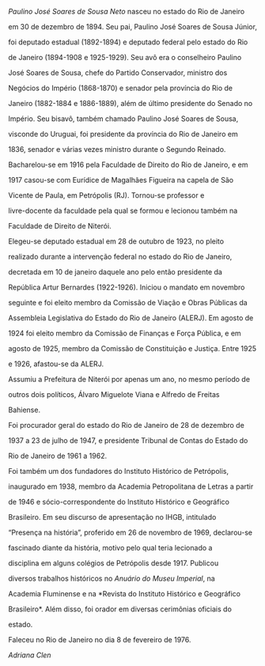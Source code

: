 

*Paulino José Soares de Sousa Neto* nasceu no estado do Rio de Janeiro

em 30 de dezembro de 1894. Seu pai, Paulino José Soares de Sousa Júnior,

foi deputado estadual (1892-1894) e deputado federal pelo estado do Rio

de Janeiro (1894-1908 e 1925-1929). Seu avô era o conselheiro Paulino

José Soares de Sousa, chefe do Partido Conservador, ministro dos

Negócios do Império (1868-1870) e senador pela província do Rio de

Janeiro (1882-1884 e 1886-1889), além de último presidente do Senado no

Império. Seu bisavô, também chamado Paulino José Soares de Sousa,

visconde do Uruguai, foi presidente da província do Rio de Janeiro em

1836, senador e várias vezes ministro durante o Segundo Reinado.



Bacharelou-se em 1916 pela Faculdade de Direito do Rio de Janeiro, e em

1917 casou-se com Eurídice de Magalhães Figueira na capela de São

Vicente de Paula, em Petrópolis (RJ). Tornou-se professor e

livre-docente da faculdade pela qual se formou e lecionou também na

Faculdade de Direito de Niterói.



Elegeu-se deputado estadual em 28 de outubro de 1923, no pleito

realizado durante a intervenção federal no estado do Rio de Janeiro,

decretada em 10 de janeiro daquele ano pelo então presidente da

República Artur Bernardes (1922-1926). Iniciou o mandato em novembro

seguinte e foi eleito membro da Comissão de Viação e Obras Públicas da

Assembleia Legislativa do Estado do Rio de Janeiro (ALERJ). Em agosto de

1924 foi eleito membro da Comissão de Finanças e Força Pública, e em

agosto de 1925, membro da Comissão de Constituição e Justiça. Entre 1925

e 1926, afastou-se da ALERJ.



Assumiu a Prefeitura de Niterói por apenas um ano, no mesmo período de

outros dois políticos, Álvaro Miguelote Viana e Alfredo de Freitas

Bahiense.



Foi procurador geral do estado do Rio de Janeiro de 28 de dezembro de

1937 a 23 de julho de 1947, e presidente Tribunal de Contas do Estado do

Rio de Janeiro de 1961 a 1962.



Foi também um dos fundadores do Instituto Histórico de Petrópolis,

inaugurado em 1938, membro da Academia Petropolitana de Letras a partir

de 1946 e sócio-correspondente do Instituto Histórico e Geográfico

Brasileiro. Em seu discurso de apresentação no IHGB, intitulado

“Presença na história”, proferido em 26 de novembro de 1969, declarou-se

fascinado diante da história, motivo pelo qual teria lecionado a

disciplina em alguns colégios de Petrópolis desde 1917. Publicou

diversos trabalhos históricos no *Anuário do Museu Imperial*, na

Academia Fluminense e na *Revista do Instituto Histórico e Geográfico

Brasileiro*. Além disso, foi orador em diversas cerimônias oficiais do

estado.



Faleceu no Rio de Janeiro no dia 8 de fevereiro de 1976.



*Adriana Clen*



